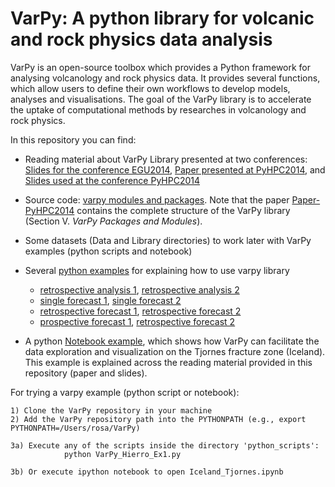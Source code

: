 # VarPy: A python library for volcanic and rock physics data analysis


VarPy is an open-source toolbox which provides a
Python framework for analysing volcanology and rock physics
data. It provides several functions, which allow users to define
their own workflows to develop models, analyses and visualisations.
The goal of the VarPy library is to accelerate the uptake
of computational methods by researches in volcanology and rock
physics. 

In this repository you can find:

- Reading material about VarPy Library presented at two conferences: [Slides for the conference EGU2014](https://github.com/rosafilgueira/VarPy/blob/master/VarPy_EGU2014.pdf), [Paper presented at PyHPC2014](https://github.com/rosafilgueira/VarPy/blob/master/pyhpc2014_submission_4.pdf), and [Slides used at the conference PyHPC2014](https://github.com/rosafilgueira/VarPy/blob/master/pyhpc2014-4-VarPy.pdf)

- Source code: [varpy modules and packages](https://github.com/rosafilgueira/VarPy/tree/master/varpy).
Note that the paper [Paper-PyHPC2014](https://github.com/rosafilgueira/VarPy/blob/master/pyhpc2014_submission_4.pdf) contains the complete
structure of the VarPy library (Section V. *VarPy Packages and Modules*).

- Some datasets (Data and Library directories) to work later with VarPy examples (python scripts and notebook)

- Several [python examples](https://github.com/rosafilgueira/VarPy/blob/master/python_scripts) for explaining how to use varpy library 
	- [retrospective analysis 1](https://github.com/rosafilgueira/VarPy/blob/master/python_scripts/varpy_modelworkflow1a.py), [retrospective analysis 2](https://github.com/rosafilgueira/VarPy/blob/master/python_scripts/varpy_modelworkflow2a.py)
	- [single forecast 1](https://github.com/rosafilgueira/VarPy/blob/master/python_scripts/varpy_modelworkflow1b.py), [single forecast 2](https://github.com/rosafilgueira/VarPy/blob/master/python_scripts/varpy_modelworkflow2b.py)
	- [retrospective forecast 1](https://github.com/rosafilgueira/VarPy/blob/master/python_scripts/varpy_modelworkflow1c.py), [retrospective forecast 2](https://github.com/rosafilgueira/VarPy/blob/master/python_scripts/varpy_modelworkflow2c.py)
	- [prospective forecast 1](https://github.com/rosafilgueira/VarPy/blob/master/python_scripts/varpy_modelworkflow1d.py), [retrospective forecast 2](https://github.com/rosafilgueira/VarPy/blob/master/python_scripts/varpy_modelworkflow2d.py) 

- A python [Notebook example](https://github.com/rosafilgueira/VarPy/blob/master/Iceland_Tjornes.ipynb),
which shows how VarPy can facilitate the data exploration and visualization on the Tjornes fracture zone (Iceland).
This example is explained across the reading material provided in this repository (paper and slides). 

For trying a varpy example (python script or notebook):

	1) Clone the VarPy repository in your machine
	2) Add the VarPy repository path into the PYTHONPATH (e.g., export PYTHONPATH=/Users/rosa/VarPy)

	3a) Execute any of the scripts inside the directory 'python_scripts':
                python VarPy_Hierro_Ex1.py
	
	3b) Or execute ipython notebook to open Iceland_Tjornes.ipynb 

